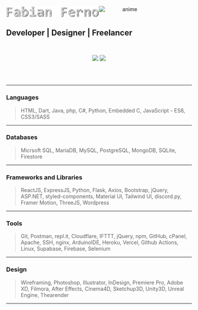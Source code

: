 <center>
 <span style="display:flex">  
 <!--<img src="https://i.giphy.com/media/LoCxWxf4M3SHqwXDBL/giphy.webp">-->
 <img src="https://github.com/fabianferno/fabianferno/blob/main/name.gif?raw=true" width="50%" href="https://fabianferno.wordpress.com/" alt="hello">
 <img src="https://media1.giphy.com/media/SXryiDkSe7ozEHUFqX/giphy.gif?cid=ecf05e4743c56beybm2l1490zwq00t0s6txtv4tghd47v3k3&rid=giphy.gif&ct=s"  width="30%"  alt="anime">
 </span>
</center>
<h2> Developer | Designer | Freelancer </h2>

<br>

<p align="center">
  <img src="http://github-readme-streak-stats.herokuapp.com?user=fabianferno&theme=blux&&background=0d1117&border=444" height="165">
  <img src="https://github-readme-stats.vercel.app/api?username=fabianferno&show_icons=true&title_color=018596&icon_color=00E1F7FF&bg_color=0d1117&text_color=FFF&border_color=444" height="165">
</p>
<br><br>

----------------

### Languages
> HTML, Dart, Java, php, C#, Python, Embedded C, JavaScript - ES6, CSS3/SASS

----------------

### Databases
> Micrsoft SQL, MariaDB, MySQL, PostgreSQL, MongoDB, SQLite, Firestore

----------------

### Frameworks and Libraries
> ReactJS, ExpressJS, Python, Flask, Axios, Bootstrap, jQuery, ASP.NET, styled-components, Material UI, Tailwind UI, discord.py, Framer Motion, ThreeJS, Wordpress

----------------

### Tools
> Git, Postman, repl.it, Cloudflare, IFTTT, jQuery, npm, GitHub, cPanel, Apache, SSH, nginx, ArduinoIDE, Heroku, Vercel, Github Actions, Linux, Supabase, Firebase, Selenium

----------------

### Design
> Wireframing, Photoshop, Illustrator, InDesign, Premiere Pro, Adobe XD, Filmora, After Effects, Cinema4D, Sketchup3D, Unity3D, Unreal Engine, Thearender

------

<br>
